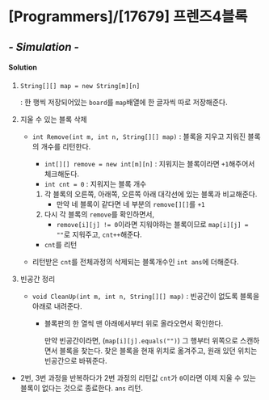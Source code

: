 # [Programmers]/[17679] 프렌즈4블록

## *- Simulation -*

#### Solution

1. `String[][] map = new String[m][n]`

   : 한 행씩 저장되어있는 `board`를 `map`배열에 한 글자씩 따로 저장해준다.

2. 지울 수 있는 블록 삭제

   * `int Remove(int m, int n, String[][] map)` : 블록을 지우고 지워진 블록의 개수를 리턴한다.

     * `int[][] remove = new int[m][n]` : 지워지는 블록이라면 `+1`해주어서 체크해둔다.
     * `int cnt = 0` : 지워지는 블록 개수

     1. 각 블록의 오른쪽, 아래쪽, 오른쪽 아래 대각선에 있는 블록과 비교해준다.
        * 만약 네 블록이 같다면 네 부분의 `remove[][]`를 `+1`
     2. 다시 각 블록의 `remove`를 확인하면서,
        * `remove[i][j] != 0`이라면 지워야하는 블록이므로 `map[i][j] = ""`로 지워주고, `cnt++`해준다.

     * `cnt`를 리턴

   * 리턴받은 `cnt`를 전체과정의 삭제되는 블록개수인 `int ans`에 더해준다.

3. 빈공간 정리

   * `void CleanUp(int m, int n, String[][] map)` : 빈공간이 없도록 블록을 아래로 내려준다.

     * 블록판의 한 열씩 맨 아래에서부터 위로 올라오면서 확인한다.

       만약 빈공간이라면, (`map[i][j].equals("")`) 그 행부터 위쪽으로 스캔하면서 블록을 찾는다. 찾은 블록을 현재 위치로 옮겨주고, 원래 있던 위치는 빈공간으로 바꿔준다.

* 2번, 3번 과정을 반복하다가 2번 과정의 리턴값 `cnt`가 `0`이라면 이제 지울 수 있는 블록이 없다는 것으로 종료한다. `ans` 리턴.

